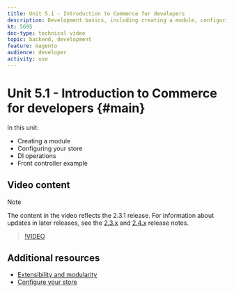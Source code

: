 ```yaml
---
title: Unit 5.1 - Introduction to Commerce for developers
description: Development basics, including creating a module, configuring your store, DI operations, and a front controller example
kt: 5695
doc-type: technical video
topic: backend, development
feature: magento
audience: developer
activity: use
---
```


# Unit 5.1 - Introduction to Commerce for developers {#main}

In this unit:

- Creating a module
- Configuring your store
- DI operations
- Front controller example

## Video content

>[!NOTE]
>
>The content in the video reflects the 2.3.1 release. For information about updates in later releases, see the [ 2.3.x](https://devdocs.magento.com/guides/v2.3/release-notes/bk-release-notes.html) and [2.4.x](https://devdocs.magento.com/guides/v2.4/release-notes/bk-release-notes.html) release notes.

>[!VIDEO](https://video.tv.adobe.com/v/36197?quality=12&learn=on)

## Additional resources

- [Extensibility and modularity](https://devdocs.magento.com/guides/v2.4/architecture/extensibility.html)
- [Configure your store](https://devdocs.magento.com/cloud/configure/configuration-overview.html)
